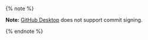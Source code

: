 {% note %}

**Note:** [GitHub Desktop](https://desktop.github.com/) does not support commit signing.

{% endnote %}
